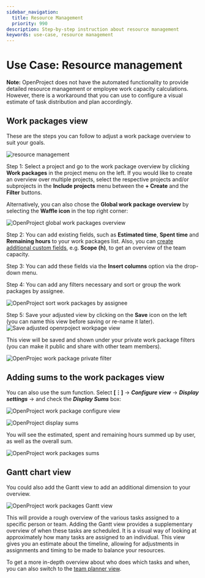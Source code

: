```yaml
---
sidebar_navigation:
  title: Resource Management
  priority: 990
description: Step-by-step instruction about resource management
keywords: use-case, resource management
---
```


# Use Case: Resource management

**Note:**  OpenProject does not have the automated functionality to provide detailed resource management or employee work capacity calculations. However, there is a workaround that you can use to configure a visual estimate of task distribution and plan accordingly. 

## Work packages view

These are the steps you can follow to adjust a work package overview to suit your goals. 

![resource management](configure_wp_view.png)

Step 1: Select a project and go to the work package overview by clicking **Work packages** in the project menu on the left. If you would like to create an overview over multiple projects, select the respective projects and/or subprojects in the **Include projects** menu between the **+ Create** and the **Filter** buttons. 

Alternatively, you can also chose the **Global work package overview** by selecting the **Waffle icon** in the top right corner:

![OpenProject global work packages overview](openproject_global_wp_view.png)

Step 2: You can add existing fields, such as **Estimated time**, **Spent time** and **Remaining hours** to your work packages list. Also, you can [create additional custom fields](../../system-admin-guide/custom-fields/), e.g. **Scope (h)**, to get an overview of the team capacity. 

Step 3: You can add these fields via the **Insert columns** option via the drop-down menu. 

Step 4: You can add any filters necessary and sort or group the work packages by assignee. 

![OpenProject sort work packages by assignee](openproject_sort_by_assignee.png)

Step 5: Save your adjusted view by clicking on the **Save** icon on the left (you can name this view before saving or re-name it later). ![Save adjusted openrpoject workpage view](openproject_save_wp_adjusted_view.png)

This view will be saved and shown under your private work package filters (you can make it public and share with other team members).

![OpenProjec work package private filter](work_package_private_filter.png)

## Adding sums to the work packages view

You can also use the sum function. Select **[⋮]** -> ***Configure view*** -> ***Display settings*** -> and check the ***Display Sums*** box:

![OpenProject work package configure view](openproject_configure_view.png)

![OpenProject display sums](openproject_display_sums.png) 

You will see the estimated, spent and remaining hours summed up by user, as well as the overall sum.

![OpenProject work packages sums](openproject_work_packages_sum.png)

## Gantt chart view

You could also add the Gantt view to add an additional dimension to your overview.

![OpenProject work packages Gantt view](openproject_wp_gantt_view.png)

This will provide a rough overview of the various tasks assigned to a specific person or team. Adding the Gantt view provides a supplementary overview of when these tasks are scheduled. It is a visual way of looking at approximately how many tasks are assigned to an individual. This view gives you an estimate about the timeline, allowing for adjustments in assignments and timing to be made to balance your resources. 

To get a more in-depth overview about who does which tasks and when, you can also switch to the [team planner view](../../user-guide/team-planner/).
